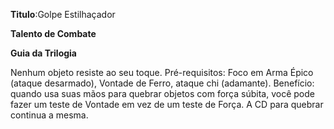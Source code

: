 **Titulo**:Golpe Estilhaçador

**Talento de Combate**

**Guia da Trilogia**

 Nenhum objeto resiste ao seu toque. Pré-requisitos: Foco em Arma Épico (ataque desarmado), Vontade de Ferro, ataque chi (adamante). Benefício: quando usa suas mãos para quebrar objetos com força súbita, você pode fazer um teste de Vontade em vez de um teste de Força. A CD para quebrar continua a mesma.